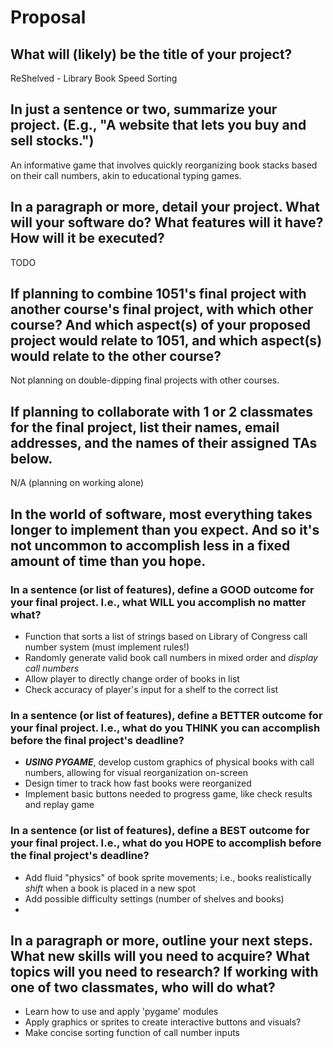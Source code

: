 # Proposal

## What will (likely) be the title of your project?

ReShelved - Library Book Speed Sorting

## In just a sentence or two, summarize your project. (E.g., "A website that lets you buy and sell stocks.")

An informative game that involves quickly reorganizing book stacks based on their call numbers, akin to educational typing games.

## In a paragraph or more, detail your project. What will your software do? What features will it have? How will it be executed?

TODO

## If planning to combine 1051's final project with another course's final project, with which other course? And which aspect(s) of your proposed project would relate to 1051, and which aspect(s) would relate to the other course?

Not planning on double-dipping final projects with other courses.

## If planning to collaborate with 1 or 2 classmates for the final project, list their names, email addresses, and the names of their assigned TAs below.

N/A (planning on working alone)

## In the world of software, most everything takes longer to implement than you expect. And so it's not uncommon to accomplish less in a fixed amount of time than you hope.

### In a sentence (or list of features), define a GOOD outcome for your final project. I.e., what WILL you accomplish no matter what?

- Function that sorts a list of strings based on Library of Congress call number system (must implement rules!)
- Randomly generate valid book call numbers in mixed order and _display call numbers_
- Allow player to directly change order of books in list
- Check accuracy of player's input for a shelf to the correct list

### In a sentence (or list of features), define a BETTER outcome for your final project. I.e., what do you THINK you can accomplish before the final project's deadline?

- ***USING PYGAME***, develop custom graphics of physical books with call numbers, allowing for visual reorganization on-screen
- Design timer to track how fast books were reorganized
- Implement basic buttons needed to progress game, like check results and replay game

### In a sentence (or list of features), define a BEST outcome for your final project. I.e., what do you HOPE to accomplish before the final project's deadline?

- Add fluid "physics" of book sprite movements; i.e., books realistically *shift* when a book is placed in a new spot
- Add possible difficulty settings (number of shelves and books)
- 

## In a paragraph or more, outline your next steps. What new skills will you need to acquire? What topics will you need to research? If working with one of two classmates, who will do what?

- Learn how to use and apply 'pygame' modules
- Apply graphics or sprites to create interactive buttons and visuals?
- Make concise sorting function of call number inputs
